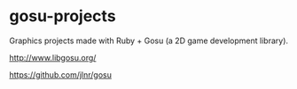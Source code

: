 gosu-projects
=============

Graphics projects made with Ruby + Gosu (a 2D game development library).

http://www.libgosu.org/

https://github.com/jlnr/gosu
